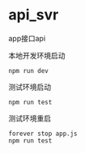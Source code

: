 # api_svr
app接口api

本地开发环境启动 
```
npm run dev
```

测试环境启动

```
npm run test
```

测试环境重启

```
forever stop app.js
npm run test
```
